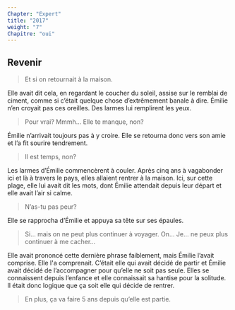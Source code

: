 ```yaml
---
Chapter: "Expert"
title: "2017"
weight: "7"
Chapitre: "oui"
---
```

## Revenir

>Et si on retournait à la maison.

Elle avait dit cela, en regardant le coucher du soleil, assise sur le remblai de ciment, comme si c’était quelque chose d’extrêmement banale à dire.  Émilie n’en croyait pas ces oreilles. Des larmes lui remplirent les yeux.

>Pour vrai?
>Mmmh… Elle te manque, non?

Émilie n’arrivait toujours pas à y croire. Elle se retourna donc vers son amie et l’a fit sourire tendrement.

>Il est temps, non?

Les larmes d’Émilie commencèrent à couler. Après cinq ans à vagabonder ici et là à travers le pays, elles allaient rentrer à la maison.  Ici, sur cette plage, elle lui avait dit les mots, dont Émilie attendait depuis leur départ et elle avait l’air si calme.

>N’as-tu pas peur?

Elle se rapprocha d’Émilie et appuya sa tête sur ses épaules.

>Si… mais on ne peut plus continuer à voyager. On… Je… ne peux plus continuer à me cacher…

Elle avait prononcé cette dernière phrase faiblement, mais Émilie l’avait comprise. Elle l'a comprenait. C’était elle qui avait décidé de partir et Émilie avait décidé de l’accompagner pour qu’elle ne soit pas seule. Elles se connaissent depuis l’enfance et elle connaissait sa hantise pour la solitude. Il était donc logique que ça soit elle qui décide de rentrer.

>En plus, ça va faire 5 ans depuis qu’elle est partie.
